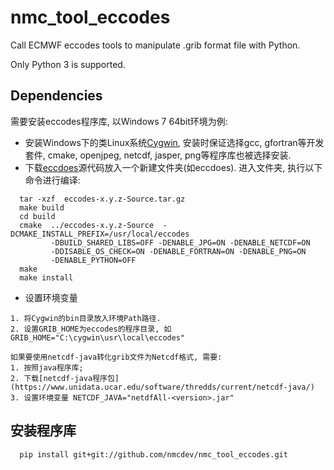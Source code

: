 # nmc_tool_eccodes
Call ECMWF eccodes tools to manipulate .grib format file with Python.

Only Python 3 is supported.

## Dependencies

需要安装eccodes程序库, 以Windows 7 64bit环境为例:

* 安装Windows下的类Linux系统[Cygwin](https://www.cygwin.com/), 安装时保证选择gcc, gfortran等开发套件, cmake, openjpeg, netcdf, jasper, png等程序库也被选择安装.
* 下载[eccdoes](https://software.ecmwf.int/wiki/display/ECC/ecCodes+Home)源代码放入一个新建文件夹(如eccdoes). 进入文件夹, 执行以下命令进行编译:
```
  tar -xzf  eccodes-x.y.z-Source.tar.gz
  make build
  cd build
  cmake  ../eccodes-x.y.z-Source  -DCMAKE_INSTALL_PREFIX=/usr/local/eccodes
         -DBUILD_SHARED_LIBS=OFF -DENABLE_JPG=ON -DENABLE_NETCDF=ON
         -DDISABLE_OS_CHECK=ON -DENABLE_FORTRAN=ON -DENABLE_PNG=ON
         -DENABLE_PYTHON=OFF
  make
  make install
```
* 设置环境变量
```
1. 将Cygwin的bin目录放入环境Path路径.
2. 设置GRIB_HOME为eccodes的程序目录, 如 GRIB_HOME="C:\cygwin\usr\local\eccodes"

如果要使用netcdf-java转化grib文件为Netcdf格式, 需要:
1. 按照java程序库;
2. 下载[netcdf-java程序包](https://www.unidata.ucar.edu/software/thredds/current/netcdf-java/)
3. 设置环境变量 NETCDF_JAVA="netdfAll-<version>.jar"
```

## 安装程序库
```
  pip install git+git://github.com/nmcdev/nmc_tool_eccodes.git
```